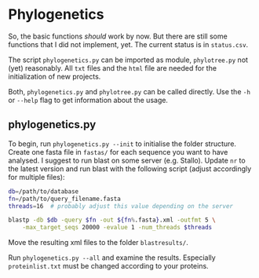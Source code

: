 Phylogenetics
=============

So, the basic functions *should* work by now. But there are still some functions that I did not implement, yet. The current status is in `status.csv`.

The script `phylogenetics.py` can be imported as module, `phylotree.py` not (yet) reasonably. All `txt` files and the `html` file are needed for the initialization of new projects.

Both, `phylogenetics.py` and `phylotree.py` can be called directly. Use the `-h` or `--help` flag to get information about the usage.


phylogenetics.py
----------------

To begin, run `phylogenetics.py --init` to initialise the folder structure. Create one fasta file in `fastas/` for each sequence you want to have analysed. I suggest to run blast on some server (e.g. Stallo). Update `nr` to the latest version and run blast with the following script (adjust accordingly for multiple files):

```bash
db=/path/to/database
fn=/path/to/query_filename.fasta
threads=16	# probably adjust this value depending on the server

blastp -db $db -query $fn -out ${fn%.fasta}.xml -outfmt 5 \
    -max_target_seqs 20000 -evalue 1 -num_threads $threads
```

Move the resulting xml files to the folder `blastresults/`.

Run `phylogenetics.py --all` and examine the results. Especially `proteinlist.txt` must be changed according to your proteins.
